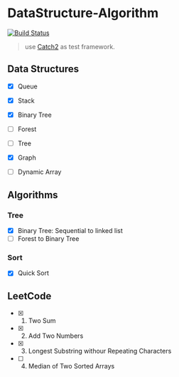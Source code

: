 # DataStructure-Algorithm

[![Build Status](https://travis-ci.com/Biobots/datastructure-algorithm.svg?branch=master)](https://travis-ci.com/Biobots/datastructure-algorithm)

> use [Catch2](https://github.com/catchorg/Catch2 "Catch2") as test framework.

## Data Structures

- [x] Queue
- [x] Stack
- [x] Binary Tree
- [ ] Forest
- [ ] Tree
- [x] Graph

- [ ] Dynamic Array

## Algorithms

### Tree

- [x] Binary Tree: Sequential to linked list
- [ ] Forest to Binary Tree

### Sort

- [x] Quick Sort

## LeetCode

- [x] 1. Two Sum
- [x] 2. Add Two Numbers
- [x] 3. Longest Substring withour Repeating Characters
- [ ] 4. Median of Two Sorted Arrays
